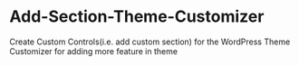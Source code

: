 # Add-Section-Theme-Customizer
Create Custom Controls(i.e. add custom section) for the WordPress Theme Customizer for adding more feature in theme 
